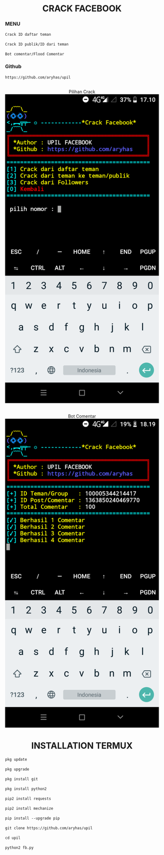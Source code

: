 <H1 align="center">
CRACK FACEBOOK
</H1>

### MENU

    Crack ID daftar teman

    Crack ID publik/ID dari teman

    Bot comentar/Flood Comentar

### Github

    https://github.com/aryhas/upil

<p align="center">
  <a><br> Pilihan Crack </br></a>
  <img src="image/1.0.png" width="640" title="Version 1.4" alt="Version 1.4">
</p>

<p align="center">
  <a><br> Bot Comentar </br></a>
  <img src="image/1.1.png" width="640" title="Version 1.5" alt="Version 1.5">
</p>

<H1 align="center">
INSTALLATION TERMUX
</H1>
 
    pkg update

    pkg upgrade

    pkg install git

    pkg install python2

    pip2 install requests

    pip2 install mechanize

    pip install --upgrade pip

    git clone https://github.com/aryhas/upil

    cd upil

    python2 fb.py
